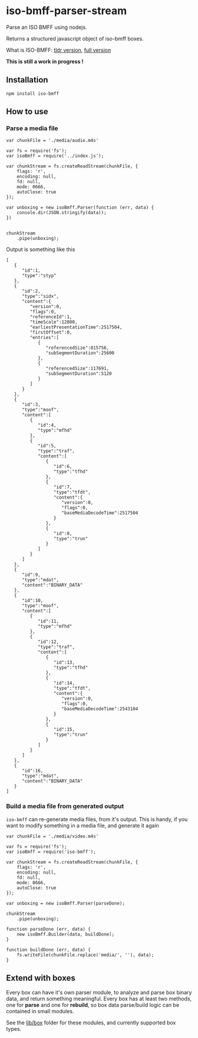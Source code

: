 iso-bmff-parser-stream
======================

Parse an ISO BMFF using nodejs.

Returns a structured javascript object of iso-bmff boxes.


What is ISO-BMFF: [tldr version](http://en.wikipedia.org/wiki/ISO_base_media_file_format), [full version](http://www.iso.org/iso/home/store/catalogue_tc/catalogue_detail.htm?csnumber=61988)

**This is still a work in progress !**

## Installation

```
npm install iso-bmff
```

## How to use

### Parse a media file

```
var chunkFile = './media/audio.m4s'

var fs = require('fs');
var isoBmff = require('../index.js');

var chunkStream = fs.createReadStream(chunkFile, {
	flags: 'r',
	encoding: null,
	fd: null,
	mode: 0666,
	autoClose: true
});

var unboxing = new isoBmff.Parser(function (err, data) {
	console.dir(JSON.stringify(data));
})


chunkStream
	.pipe(unboxing);

```

Output is something like this

```
[  
   {  
      "id":1,
      "type":"styp"
   },
   {  
      "id":2,
      "type":"sidx",
      "content":{  
         "version":0,
         "flags":0,
         "referenceId":1,
         "timeScale":12800,
         "earliestPresentationTime":2517504,
         "firstOffset":0,
         "entries":[  
            {  
               "referencedSize":815756,
               "subSegmentDuration":25600
            },
            {  
               "referencedSize":117691,
               "subSegmentDuration":5120
            }
         ]
      }
   },
   {  
      "id":3,
      "type":"moof",
      "content":[  
         {  
            "id":4,
            "type":"mfhd"
         },
         {  
            "id":5,
            "type":"traf",
            "content":[  
               {  
                  "id":6,
                  "type":"tfhd"
               },
               {  
                  "id":7,
                  "type":"tfdt",
                  "content":{  
                     "version":0,
                     "flags":0,
                     "baseMediaDecodeTime":2517504
                  }
               },
               {  
                  "id":8,
                  "type":"trun"
               }
            ]
         }
      ]
   },
   {  
      "id":9,
      "type":"mdat",
      "content":"BINARY_DATA"
   },
   {  
      "id":10,
      "type":"moof",
      "content":[  
         {  
            "id":11,
            "type":"mfhd"
         },
         {  
            "id":12,
            "type":"traf",
            "content":[  
               {  
                  "id":13,
                  "type":"tfhd"
               },
               {  
                  "id":14,
                  "type":"tfdt",
                  "content":{  
                     "version":0,
                     "flags":0,
                     "baseMediaDecodeTime":2543104
                  }
               },
               {  
                  "id":15,
                  "type":"trun"
               }
            ]
         }
      ]
   },
   {  
      "id":16,
      "type":"mdat",
      "content":"BINARY_DATA"
   }
]
```

### Build a media file from generated output

`iso-bmff` can re-generate media files, from it's output. This is handy, if you want to modify something in a media file, and generate it again

```
var chunkFile = './media/video.m4s'

var fs = require('fs');
var isoBmff = require('iso-bmff');

var chunkStream = fs.createReadStream(chunkFile, {
	flags: 'r',
	encoding: null,
	fd: null,
	mode: 0666,
	autoClose: true
});

var unboxing = new isoBmff.Parser(parseDone);

chunkStream
	.pipe(unboxing);

function parseDone (err, data) {
	new isoBmff.Builder(data, buildDone);
}

function buildDone (err, data) {
	fs.writeFile(chunkFile.replace('media/', ''), data);
}
```

## Extend with boxes

Every box can have it's own parser module, 
to analyze and parse box binary data, and return something meaningful. Every box has at least two methods, one for **parse** and one for **rebuild**, so box data parse/build logic can be contained in small modules.

See the [lib/box](https://github.com/necccc/iso-bmff-parser-stream/tree/master/lib/box) folder for these modules, and currently supported box types.